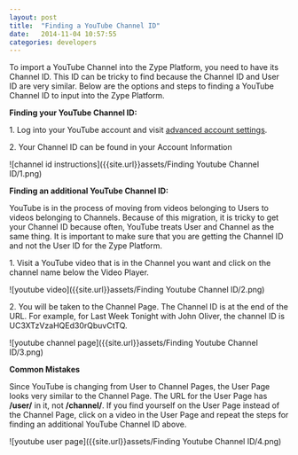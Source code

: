 ```yaml
---
layout: post
title:  "Finding a YouTube Channel ID"
date:   2014-11-04 10:57:55
categories: developers
---
```


To import a YouTube Channel into the Zype Platform, you need to have its Channel ID.
This ID can be tricky to find because the Channel ID and User ID are very similar.
Below are the options and steps to finding a YouTube Channel ID
to input into the Zype Platform.

**Finding your YouTube Channel ID:**

1\. Log into your YouTube account and visit [advanced account settings](https://www.youtube.com/account_advanced).

2\. Your Channel ID can be found in your Account Information

![channel id instructions]({{site.url}}assets/Finding Youtube Channel ID/1.png)

**Finding an additional YouTube Channel ID:**

YouTube is in the process of moving from videos belonging to Users to videos
belonging to Channels. Because of this migration, it is tricky to get your Channel ID because often, YouTube treats User and Channel as the same thing. It is important to make sure that you are getting the Channel ID and not the User ID for the Zype Platform.

1\. Visit a YouTube video that is in the Channel you want and click on the channel name
below the Video Player.

![youtube video]({{site.url}}assets/Finding Youtube Channel ID/2.png)

2\. You will be taken to the Channel Page. The Channel ID is at the end of the URL.
For example, for Last Week Tonight with John Oliver, the channel ID is UC3XTzVzaHQEd30rQbuvCtTQ.

![youtube channel page]({{site.url}}assets/Finding Youtube Channel ID/3.png)

**Common Mistakes**

Since YouTube is changing from User to Channel Pages, the User Page looks very similar
to the Channel Page. The URL for the User Page has **/user/** in it, not **/channel/**. If
you find yourself on the User Page instead of the Channel Page, click on a video in the User
Page and repeat the steps for finding an additional YouTube Channel ID above.

![youtube user page]({{site.url}}assets/Finding Youtube Channel ID/4.png)
